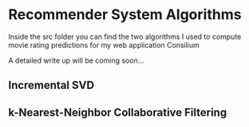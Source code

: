 # Recommender System Algorithms

Inside the src folder you can find the two algorithms I used to compute movie rating predictions for my web application
Consilium

A detailed write up will be coming soon...

## Incremental SVD

## k-Nearest-Neighbor Collaborative Filtering
